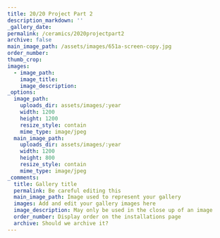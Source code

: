 ```yaml
---
title: 20/20 Project Part 2
description_markdown: ''
_gallery_date:
permalink: /ceramics/2020projectpart2
archive: false
main_image_path: /assets/images/651a-screen-copy.jpg
order_number:
thumb_crop:
images:
  - image_path:
    image_title:
    image_description:
_options:
  image_path:
    uploads_dir: assets/images/:year
    width: 1200
    height: 1200
    resize_style: contain
    mime_type: image/jpeg
  main_image_path:
    uploads_dir: assets/images/:year
    width: 1200
    height: 800
    resize_style: contain
    mime_type: image/jpeg
_comments:
  title: Gallery title
  permalink: Be careful editing this
  main_image_path: Image used to represent your gallery
  images: Add and edit your gallery images here
  image_description: May only be used in the close up of an image
  order_number: Display order on the installations page
  archive: Should we archive it?
---
```

